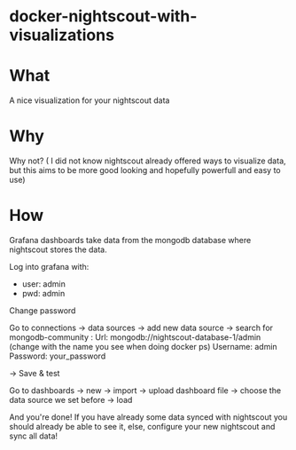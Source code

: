 # docker-nightscout-with-visualizations

# What

A nice visualization for your nightscout data

# Why

Why not? ( I did not know nightscout already offered ways to visualize data, but this aims to be more good looking and hopefully powerfull and easy to use)

# How

Grafana dashboards take data from the mongodb database where nightscout stores the data.

Log into grafana with:
- user: admin
- pwd: admin

Change password

Go to connections -> data sources -> add new data source -> search for mongodb-community :
Url: mongodb://nightscout-database-1/admin (change with the name you see when doing docker ps)
Username: admin
Password: your_password

-> Save & test


Go to dashboards -> new -> import -> upload dashboard file -> choose the data source we set before -> load

And you're done! If you have already some data synced with nightscout you should already be able to see it, else, configure your new nightscout and sync all data!
